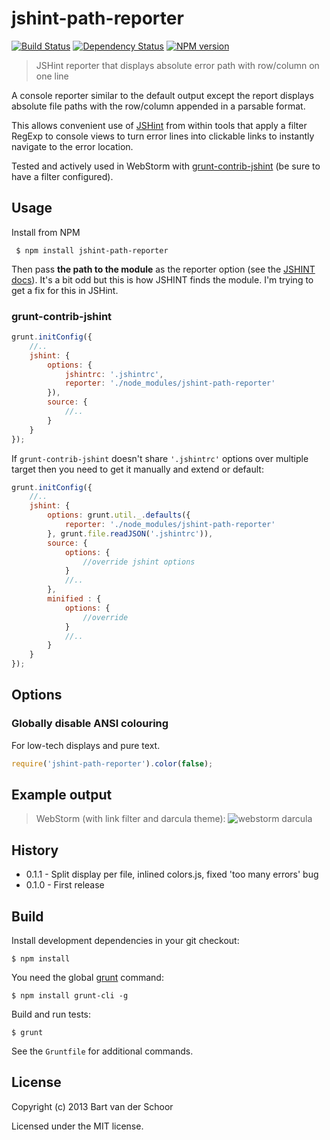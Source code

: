 # jshint-path-reporter

[![Build Status](https://secure.travis-ci.org/Bartvds/jshint-path-reporter.png?branch=master)](http://travis-ci.org/Bartvds/jshint-path-reporter) [![Dependency Status](https://gemnasium.com/Bartvds/jshint-path-reporter.png)](https://gemnasium.com/Bartvds/jshint-path-reporter) [![NPM version](https://badge.fury.io/js/jshint-path-reporter.png)](http://badge.fury.io/js/jshint-path-reporter)

> JSHint reporter that displays absolute error path with row/column on one line

A console reporter similar to the default output except the report displays absolute file paths with the row/column appended in a parsable format. 

This allows convenient use of [JSHint](http://jshint.com) from within tools that apply a filter RegExp to console views to turn error lines into clickable links to instantly navigate to the error location.

Tested and actively used in WebStorm with [grunt-contrib-jshint](https://github.com/gruntjs/grunt-contrib-jshint) (be sure to have a filter configured).

## Usage

Install from NPM
````
 $ npm install jshint-path-reporter
````

Then pass **the path to the module** as the reporter option (see the [JSHINT docs](http://jshint.com/docs)). It's a bit odd but this is how JSHINT finds the module. I'm trying to get a fix for this in JSHint.

### grunt-contrib-jshint

````js
grunt.initConfig({
	//..
	jshint: {
		options: {
			jshintrc: '.jshintrc',
			reporter: './node_modules/jshint-path-reporter'
		}),
		source: {
			//..
		}
	}
});
````
If `grunt-contrib-jshint` doesn't share `'.jshintrc'` options over multiple target then you need to get it manually and extend or default:

````js
grunt.initConfig({
	//..
	jshint: {
		options: grunt.util._.defaults({
			reporter: './node_modules/jshint-path-reporter'
		}, grunt.file.readJSON('.jshintrc')),
		source: {
			options: {
				//override jshint options
			} 
			//..
		},
		minified : {
			options: {
				//override
			} 
			//..
		}
	}
});
````
## Options

### Globally disable ANSI colouring

For low-tech displays and pure text.
````js
require('jshint-path-reporter').color(false);
````

## Example output

> WebStorm (with link filter and darcula theme):
> ![webstorm darcula](https://raw.github.com/Bartvds/jshint-path-reporter/master/media/example_output_webstorm.png)

## History

* 0.1.1 - Split display per file, inlined colors.js, fixed 'too many errors' bug
* 0.1.0 - First release

## Build

Install development dependencies in your git checkout:
````
$ npm install
````

You need the global [grunt](http://gruntjs.com) command:
````
$ npm install grunt-cli -g
````

Build and run tests:
````
$ grunt
````

See the `Gruntfile` for additional commands.

## License

Copyright (c) 2013 Bart van der Schoor

Licensed under the MIT license.

